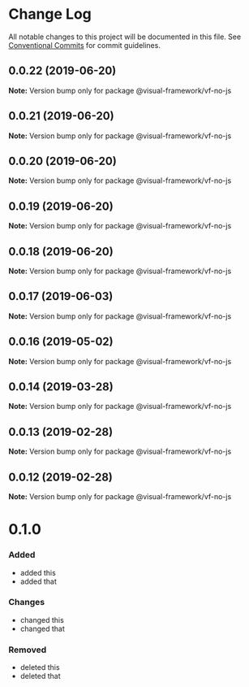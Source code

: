 # Change Log

All notable changes to this project will be documented in this file.
See [Conventional Commits](https://conventionalcommits.org) for commit guidelines.

## 0.0.22 (2019-06-20)

**Note:** Version bump only for package @visual-framework/vf-no-js





## 0.0.21 (2019-06-20)

**Note:** Version bump only for package @visual-framework/vf-no-js





## 0.0.20 (2019-06-20)

**Note:** Version bump only for package @visual-framework/vf-no-js





## 0.0.19 (2019-06-20)

**Note:** Version bump only for package @visual-framework/vf-no-js





## 0.0.18 (2019-06-20)

**Note:** Version bump only for package @visual-framework/vf-no-js





## 0.0.17 (2019-06-03)

**Note:** Version bump only for package @visual-framework/vf-no-js





## 0.0.16 (2019-05-02)

**Note:** Version bump only for package @visual-framework/vf-no-js





## 0.0.14 (2019-03-28)

**Note:** Version bump only for package @visual-framework/vf-no-js





## 0.0.13 (2019-02-28)

**Note:** Version bump only for package @visual-framework/vf-no-js





## 0.0.12 (2019-02-28)

**Note:** Version bump only for package @visual-framework/vf-no-js





# 0.1.0

### Added
- added this
- added that

### Changes

- changed this
- changed that

### Removed

- deleted this
- deleted that
